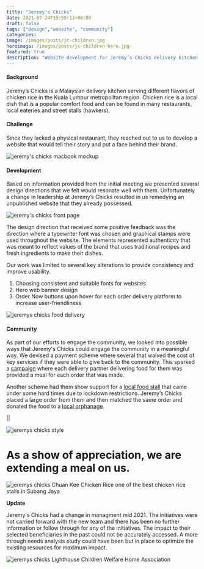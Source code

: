 ```yaml
---
title: "Jeremy's Chicks"
date: 2021-07-24T15:59:13+08:00
draft: false
tags: ["design","website", "community"]
categories:
image: /images/posts/jc-children.jpg
heroimage: /images/posts/jc-children-hero.jpg
featured: true
description: "Website development for Jeremy’s Chicks delivery kitchen chicken rice in Kuala Lumpur"
---
```


#### Background

Jeremy’s Chicks is a Malaysian delivery kitchen serving different flavors of chicken rice in the Kuala Lumpur metropolitan region. Chicken rice is a local dish that is a popular comfort food and can be found in many restaurants, local eateries and street stalls (hawkers). 

#### Challenge

Since they lacked a physical restaurant, they reached out to us to develop a website that would tell their story and put a face behind their brand. 

![jeremy's chicks macbook mockup](/images/posts/jc-mockup-macbook.gif)

#### Development

Based on information provided from the initial meeting we presented several design directions that we felt would resonate well with them. Unfortunately a change in leadership at Jeremy’s Chicks resulted in us remedying an unpublished website that they already possessed. 

![jeremy's chicks front page](/images/posts/jc-JC2.jpg)

The design direction that received some positive feedback was the direction where a typewriter font was chosen and graphical stamps were used throughout the website. The elements represented authenticity that was meant to reflect values of the brand that uses traditional recipes and fresh ingredients to make their dishes. 

Our work was limited to several key alterations to provide consistency and improve usability.

1. Choosing consistent and suitable fonts for websites
2. Hero web banner design 
3. Order Now buttons upon hover for each order delivery platform to increase user-friendliness

![jeremys chicks food delivery](/images/posts/jc-grab-driver.jpg)

#### Community

As part of our efforts to engage the community, we looked into possible ways that Jeremy's Chicks could engage the community in a meaningful way. We devised a payment scheme where several that waived the cost of key services if they were able to give back to the community. This sparked a [campaign](/https://www.instagram.com/p/CGl2tzdpO1d/) where each delivery partner delivering food for them was provided a meal for each order that was made. 

Another scheme had them show support for a [local food stall](/https://www.instagram.com/p/CG8_n3eJR17/) that came under some hard times due to lockdown restrictions. Jeremy’s Chicks placed a large order from them and then matched the same order and donated the food to a [local orphanage](/https://www.instagram.com/p/CG_hPdPpa2G/).

||

![jeremys chicks style](/images/posts/jc-style-01.jpg)

# As a show of appreciation, we are extending a meal on us.

![jeremys chicks Chuan Kee Chicken Rice one of the best chicken rice stalls in Subang Jaya](/images/posts/jc-hawker-seller.jpg)

**Update**

Jeremy's Chicks had a change in managment mid 2021. The initiatives were not carried forward with the new team and there has been no further information or follow through for any of the initiatives. The impact to their selected beneficiaries in the past could not be accurately accessed. A more through needs analysis study could have been but in place to optimize the existing resources for maximum impact.

![jeremys chicks Lighthouse Children Welfare Home Association](/images/posts/jc-children2.jpg)

